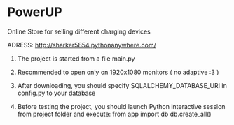 # PowerUP
Online Store for selling different charging devices


ADRESS: http://sharker5854.pythonanywhere.com/



1) The project is started from a file main.py

2) Recommended to open only on 1920x1080 monitors ( no adaptive :3 )

3) After downloading, you should specify SQLALCHEMY_DATABASE_URI in config.py to your database

4) Before testing the project, you should launch Python interactive session from project folder and execute:
	from app import db
	db.create_all()
